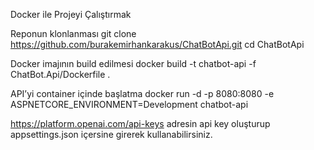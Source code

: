  Docker ile Projeyi Çalıştırmak

Reponun klonlanması
git clone https://github.com/burakemirhankarakus/ChatBotApi.git
cd ChatBotApi

Docker imajının build edilmesi
docker build -t chatbot-api -f ChatBot.Api/Dockerfile .

API’yi container içinde başlatma
docker run -d -p 8080:8080 -e ASPNETCORE_ENVIRONMENT=Development chatbot-api

https://platform.openai.com/api-keys adresin api key oluşturup appsettings.json içersine girerek kullanabilirsiniz.
